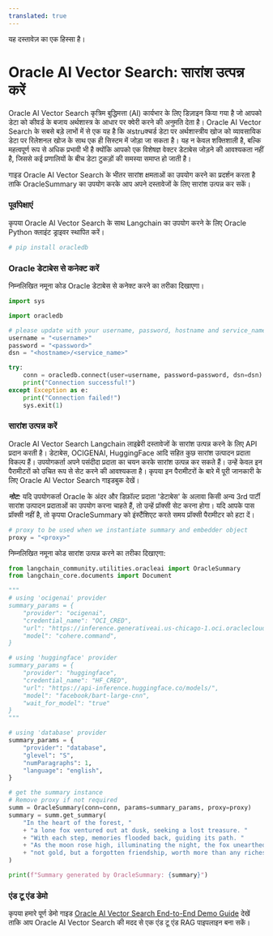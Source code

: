 ```yaml
---
translated: true
---
```


यह दस्तावेज़ का एक हिस्सा है।

# Oracle AI Vector Search: सारांश उत्पन्न करें

Oracle AI Vector Search कृत्रिम बुद्धिमत्ता (AI) कार्यभार के लिए डिज़ाइन किया गया है जो आपको डेटा को कीवर्ड के बजाय अर्थशास्त्र के आधार पर क्वेरी करने की अनुमति देता है। Oracle AI Vector Search के सबसे बड़े लाभों में से एक यह है कि अstruक्चर्ड डेटा पर अर्थशास्त्रीय खोज को व्यावसायिक डेटा पर रिलेशनल खोज के साथ एक ही सिस्टम में जोड़ा जा सकता है। यह न केवल शक्तिशाली है, बल्कि महत्वपूर्ण रूप से अधिक प्रभावी भी है क्योंकि आपको एक विशेषज्ञ वेक्टर डेटाबेस जोड़ने की आवश्यकता नहीं है, जिससे कई प्रणालियों के बीच डेटा टुकड़ों की समस्या समाप्त हो जाती है।

गाइड Oracle AI Vector Search के भीतर सारांश क्षमताओं का उपयोग करने का प्रदर्शन करता है ताकि OracleSummary का उपयोग करके आप अपने दस्तावेजों के लिए सारांश उत्पन्न कर सकें।

### पूर्वापेक्षाएं

कृपया Oracle AI Vector Search के साथ Langchain का उपयोग करने के लिए Oracle Python क्लाइंट ड्राइवर स्थापित करें।

```python
# pip install oracledb
```

### Oracle डेटाबेस से कनेक्ट करें

निम्नलिखित नमूना कोड Oracle डेटाबेस से कनेक्ट करने का तरीका दिखाएगा।

```python
import sys

import oracledb

# please update with your username, password, hostname and service_name
username = "<username>"
password = "<password>"
dsn = "<hostname>/<service_name>"

try:
    conn = oracledb.connect(user=username, password=password, dsn=dsn)
    print("Connection successful!")
except Exception as e:
    print("Connection failed!")
    sys.exit(1)
```

### सारांश उत्पन्न करें

Oracle AI Vector Search Langchain लाइब्रेरी दस्तावेजों के सारांश उत्पन्न करने के लिए API प्रदान करती है। डेटाबेस, OCIGENAI, HuggingFace आदि सहित कुछ सारांश उत्पादन प्रदाता विकल्प हैं। उपयोगकर्ता अपने पसंदीदा प्रदाता का चयन करके सारांश उत्पन्न कर सकते हैं। उन्हें केवल इन पैरामीटरों को उचित रूप से सेट करने की आवश्यकता है। कृपया इन पैरामीटरों के बारे में पूरी जानकारी के लिए Oracle AI Vector Search गाइडबुक देखें।

***नोट:*** यदि उपयोगकर्ता Oracle के अंदर और डिफ़ॉल्ट प्रदाता 'डेटाबेस' के अलावा किसी अन्य 3rd पार्टी सारांश उत्पादन प्रदाताओं का उपयोग करना चाहते हैं, तो उन्हें प्रॉक्सी सेट करना होगा। यदि आपके पास प्रॉक्सी नहीं है, तो कृपया OracleSummary को इंस्टैंशिएट करते समय प्रॉक्सी पैरामीटर को हटा दें।

```python
# proxy to be used when we instantiate summary and embedder object
proxy = "<proxy>"
```

निम्नलिखित नमूना कोड सारांश उत्पन्न करने का तरीका दिखाएगा:

```python
from langchain_community.utilities.oracleai import OracleSummary
from langchain_core.documents import Document

"""
# using 'ocigenai' provider
summary_params = {
    "provider": "ocigenai",
    "credential_name": "OCI_CRED",
    "url": "https://inference.generativeai.us-chicago-1.oci.oraclecloud.com/20231130/actions/summarizeText",
    "model": "cohere.command",
}

# using 'huggingface' provider
summary_params = {
    "provider": "huggingface",
    "credential_name": "HF_CRED",
    "url": "https://api-inference.huggingface.co/models/",
    "model": "facebook/bart-large-cnn",
    "wait_for_model": "true"
}
"""

# using 'database' provider
summary_params = {
    "provider": "database",
    "glevel": "S",
    "numParagraphs": 1,
    "language": "english",
}

# get the summary instance
# Remove proxy if not required
summ = OracleSummary(conn=conn, params=summary_params, proxy=proxy)
summary = summ.get_summary(
    "In the heart of the forest, "
    + "a lone fox ventured out at dusk, seeking a lost treasure. "
    + "With each step, memories flooded back, guiding its path. "
    + "As the moon rose high, illuminating the night, the fox unearthed "
    + "not gold, but a forgotten friendship, worth more than any riches."
)

print(f"Summary generated by OracleSummary: {summary}")
```

### एंड टू एंड डेमो

कृपया हमारे पूर्ण डेमो गाइड [Oracle AI Vector Search End-to-End Demo Guide](https://github.com/langchain-ai/langchain/tree/master/cookbook/oracleai_demo.md) देखें ताकि आप Oracle AI Vector Search की मदद से एक एंड टू एंड RAG पाइपलाइन बना सकें।
